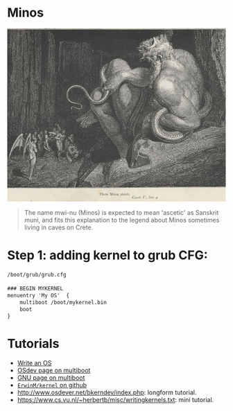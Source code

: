 # Minos

![minos](./minos.jpg)

> The name mwi-nu (Minos) is expected to mean 'ascetic'
> as Sanskrit muni, and fits this explanation to the legend about Minos
> sometimes living in caves on Crete.




# Step 1: adding kernel to grub CFG:


```
/boot/grub/grub.cfg

### BEGIN MYKERNEL
menuentry 'My OS'  {
    multiboot /boot/mykernel.bin
    boot
}

```

# Tutorials

- [Write an OS](https://www.youtube.com/watch?v=1rnA6wpF0o4&list=PLHh55M_Kq4OApWScZyPl5HhgsTJS9MZ6M&index=3)
- [OSdev page on multiboot](https://wiki.osdev.org/Multiboot)
- [GNU page on multiboot](https://www.gnu.org/software/grub/manual/multiboot2/multiboot.html)
- [`ErwinM/kernel` on github](https://github.com/ErwinM/kernel/)
- http://www.osdever.net/bkerndev/index.php: longform tutorial.
- https://www.cs.vu.nl/~herbertb/misc/writingkernels.txt: mini tutorial.
